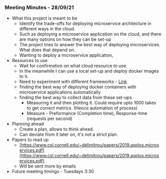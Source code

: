 ### Meeting Minutes - 28/09/21
- What this project is meant to be
    - Identify the trade-offs for deploying microservice architecture in different ways in the cloud.
    - Such as deploying a microservice application on the cloud, and there are many options on how they can be set-up
    - The project tries to answer the best way of deploying microservices. What does that depend on.
    - Wanting to deploy a microservice application,
- Resources to use
    - Wait for confirmation on what cloud resource to use.
    - In the meanwhile I can use a local set-up and deploy docker images to it.
    - Need to experiment with different frameworks - [Link](https://github.com/delimitrou/DeathStarBench)
    - finding the best way of deploying docker containers with microservice applications automatically
    - finding the best way to collect data from these set-ups
        - Measuring it and then plotting it. Could require upto 1000 takes to get correct metrics. (Hence automation of process)
        - Measure - Preformance (Completion time), Response-time (requests per second)
- Planning ahead
    - Create a plan, allows to think ahead.
    - Can deviate from it later on, it's not a strict plan.
- Papers to read up
    - [https://www.csl.cornell.edu/~delimitrou/papers/2019.asplos.microservices.pdf](https://www.csl.cornell.edu/~delimitrou/papers/2019.asplos.microservices.pdf)
    - Will be sent more by emails
- Future meeting timings - Tuesdays 3:30